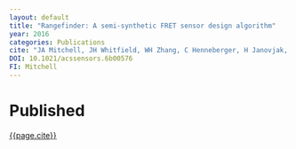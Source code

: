 ```yaml
---
layout: default
title: "Rangefinder: A semi-synthetic FRET sensor design algorithm"
year: 2016
categories: Publications
cite: "JA Mitchell, JH Whitfield, WH Zhang, C Henneberger, H Janovjak, ML O'Mara, CJ Jackson. 2016. Rangefinder: A semi-synthetic FRET sensor design algorithm. ACS Sensors 1:1286-90" 
DOI: 10.1021/acssensors.6b00576
FI: Mitchell
---
```

# Published 

[{{page.cite}}](https://doi.org/{{page.DOI}})

